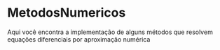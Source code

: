 # MetodosNumericos
Aqui você encontra a implementação de alguns métodos que resolvem equações diferenciais por aproximação numérica 
